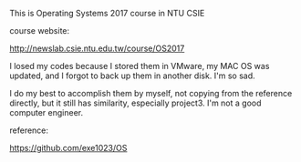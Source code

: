 This is Operating Systems 2017 course in NTU CSIE

course website:

http://newslab.csie.ntu.edu.tw/course/OS2017

I losed my codes because I stored them in VMware, my MAC OS was updated, and I forgot to back up them in another disk. I'm so sad.

I do my best to accomplish them by myself, not copying from the reference directly, but it still has similarity, especially project3. I'm not a good computer engineer. 

reference:

https://github.com/exe1023/OS